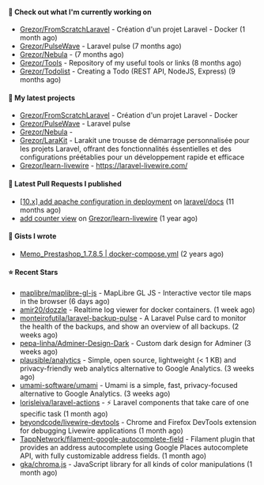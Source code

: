#### 👷 Check out what I'm currently working on

- [Grezor/FromScratchLaravel](https://github.com/Grezor/FromScratchLaravel) - Création d&#39;un projet Laravel - Docker (1 month ago)
- [Grezor/PulseWave](https://github.com/Grezor/PulseWave) - Laravel pulse (7 months ago)
- [Grezor/Nebula](https://github.com/Grezor/Nebula) -  (7 months ago)
- [Grezor/Tools](https://github.com/Grezor/Tools) - Repository of my useful tools or links (8 months ago)
- [Grezor/Todolist](https://github.com/Grezor/Todolist) - Creating a Todo (REST API, NodeJS, Express) (9 months ago)

#### 🌱 My latest projects

- [Grezor/FromScratchLaravel](https://github.com/Grezor/FromScratchLaravel) - Création d&#39;un projet Laravel - Docker
- [Grezor/PulseWave](https://github.com/Grezor/PulseWave) - Laravel pulse
- [Grezor/Nebula](https://github.com/Grezor/Nebula) - 
- [Grezor/LaraKit](https://github.com/Grezor/LaraKit) - Larakit une trousse de démarrage personnalisée pour les projets Laravel, offrant des fonctionnalités éssentielles et des configurations préétablies pour un développement rapide et efficace
- [Grezor/learn-livewire](https://github.com/Grezor/learn-livewire) - https://laravel-livewire.com/

#### 🔨 Latest Pull Requests I published

- [[10.x] add apache configuration in deployment](https://github.com/laravel/docs/pull/9349) on [laravel/docs](https://github.com/laravel/docs) (11 months ago)
- [add counter view](https://github.com/Grezor/learn-livewire/pull/1) on [Grezor/learn-livewire](https://github.com/Grezor/learn-livewire) (1 year ago)

#### 📓 Gists I wrote

- [Memo_Prestashop_1.7.8.5 | docker-compose.yml](https://gist.github.com/eb78b378ed9f40780dc077b361ead337) (2 years ago)

#### ⭐ Recent Stars

- [maplibre/maplibre-gl-js](https://github.com/maplibre/maplibre-gl-js) - MapLibre GL JS - Interactive vector tile maps in the browser (6 days ago)
- [amir20/dozzle](https://github.com/amir20/dozzle) - Realtime log viewer for docker containers.  (1 week ago)
- [monteirofutila/laravel-backup-pulse](https://github.com/monteirofutila/laravel-backup-pulse) - A Laravel Pulse card to monitor the health of the backups, and show an overview of all backups. (2 weeks ago)
- [pepa-linha/Adminer-Design-Dark](https://github.com/pepa-linha/Adminer-Design-Dark) - Custom dark design for Adminer (3 weeks ago)
- [plausible/analytics](https://github.com/plausible/analytics) - Simple, open source, lightweight (&lt; 1 KB) and privacy-friendly web analytics alternative to Google Analytics. (3 weeks ago)
- [umami-software/umami](https://github.com/umami-software/umami) - Umami is a simple, fast, privacy-focused alternative to Google Analytics. (3 weeks ago)
- [lorisleiva/laravel-actions](https://github.com/lorisleiva/laravel-actions) - ⚡️ Laravel components that take care of one specific task (1 month ago)
- [beyondcode/livewire-devtools](https://github.com/beyondcode/livewire-devtools) - Chrome and Firefox DevTools extension for debugging Livewire applications (1 month ago)
- [TappNetwork/filament-google-autocomplete-field](https://github.com/TappNetwork/filament-google-autocomplete-field) - Filament plugin that provides an address autocomplete using Google Places autocomplete API, with fully customizable address fields. (1 month ago)
- [gka/chroma.js](https://github.com/gka/chroma.js) - JavaScript library for all kinds of color manipulations (1 month ago)
